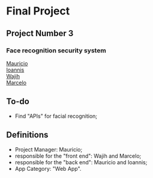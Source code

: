 # Final Project  

## Project Number 3  

### Face recognition security system  

[Mauricio](https://github.com/Mauricio-Sotela)  
[Ioannis](https://github.com/Ioannis-Kavalidis)  
[Wajih](https://github.com/Wajih-alzouhairy)  
[Marcelo](https://github.com/marcelosperalta)  

## To-do

- Find "APIs" for facial recognition;  

## Definitions

- Project Manager: Mauricio;  
- responsible for the "front end": Wajih and Marcelo;
- responsible for the "back end": Mauricio and Ioannis;
- App Category: "Web App".  